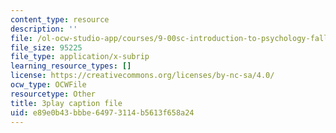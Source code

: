```yaml
---
content_type: resource
description: ''
file: /ol-ocw-studio-app/courses/9-00sc-introduction-to-psychology-fall-2011/e89e0b43bbbe64973114b5613f658a24_QvK6YdFKMY8.srt
file_size: 95225
file_type: application/x-subrip
learning_resource_types: []
license: https://creativecommons.org/licenses/by-nc-sa/4.0/
ocw_type: OCWFile
resourcetype: Other
title: 3play caption file
uid: e89e0b43-bbbe-6497-3114-b5613f658a24
---
```

